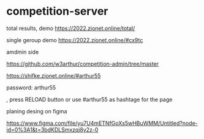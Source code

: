 # competition-server


total results, demo
https://2022.zionet.online/total/

single geroup demo
https://2022.zionet.online/#cx9tc





amdmin side

https://github.com/w3arthur/competition-admin/tree/master

https://shifke.zionet.online/#arthur55

password: arthur55

, press RELOAD button or use #arthur55 as hashtage for the page

planing desing on figma 

https://www.figma.com/file/yu7U4mETNfGoXs5wHBuWMM/Untitled?node-id=0%3A1&t=3bdKDLSmxzqj8y2z-0



